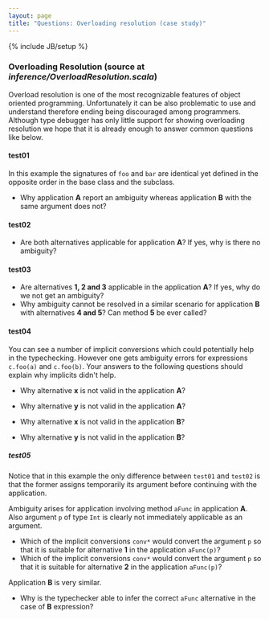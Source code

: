 ```yaml
---
layout: page
title: "Questions: Overloading resolution (case study)"
---
```

{% include JB/setup %}

### Overloading Resolution (source at *inference/OverloadResolution.scala*)

Overload resolution is one of the most recognizable features of object oriented programming. Unfortunately it can be also problematic to use and understand therefore ending being discouraged among programmers. Although type debugger has only little support for showing overloading resolution we hope that it is already enough to answer common questions like below.


#### test01
In this example the signatures of `foo` and `bar` are identical yet defined in the opposite order in the base class and the subclass.

 - Why application **A** report an ambiguity whereas application **B** with the same argument does not?

#### test02
 - Are both alternatives applicable for application **A**? If yes, why is there no ambiguity?

#### test03
 - Are alternatives **1, 2 and 3** applicable in the application **A**? If yes, why do we not get an ambiguity?
 - Why ambiguity cannot be resolved in a similar scenario for application **B** with alternatives **4 and 5**? Can method **5** be ever called?

#### test04
You can see a number of implicit conversions which could potentially help in the typechecking. However one gets ambiguity errors for expressions `c.foo(a)` and `c.foo(b)`.
Your answers to the following questions should explain why implicits didn't help.

 - Why alternative **x** is not valid in the application **A**?
 - Why alternative **y** is not valid in the application **A**?

 - Why alternative **x** is not valid in the application **B**?
 - Why alternative **y** is not valid in the application **B**?

##### test05
Notice that in this example the only difference between `test01` and `test02` is that the former assigns temporarily its argument before continuing with the application.

Ambiguity arises for application involving method `aFunc` in application **A**. Also argument `p` of type `Int` is clearly not immediately applicable as an argument.
 - Which of the implicit conversions `conv*` would convert the argument `p` so that it is suitable for alternative **1** in the application `aFunc(p)`? 
 - Which of the implicit conversions `conv*` would convert the argument `p` so that it is suitable for alternative **2** in the application `aFunc(p)`?

Application **B** is very similar.
 
 - Why is the typechecker able to infer the correct `aFunc` alternative in the case of **B** expression?